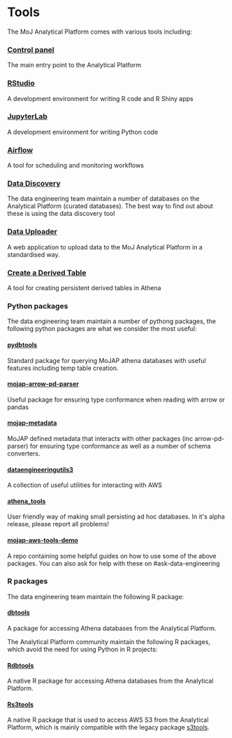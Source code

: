 # Tools

The MoJ Analytical Platform comes with various tools including:

### [Control panel](control-panel.html) 
The main entry point to the Analytical Platform
### [RStudio](rstudio)
A development environment for writing R code and R Shiny apps

### [JupyterLab](jupyterlab) 
A development environment for writing Python code

### [Airflow](airflow) 
A tool for scheduling and monitoring workflows

### [Data Discovery](../data/curated-databases/data-documentation)
The data engineering team maintain a number of databases on the Analytical Platform (curated databases). The best way to find out about these is using the data discovery tool

### [Data Uploader](data-uploader)
A web application to upload data to the MoJ Analytical Platform in a standardised way.

### [Create a Derived Table](create-a-derived-table)
A tool for creating persistent derived tables in Athena

### Python packages

The data engineering team maintain a number of pythong packages, the following python packages are what we consider the most useful:

#### [pydbtools](https://github.com/moj-analytical-services/pydbtools)
Standard package for querying MoJAP athena databases with useful features including temp table creation.

#### [mojap-arrow-pd-parser](https://github.com/moj-analytical-services/mojap-arrow-pd-parser)
Useful package for ensuring type conformance when reading with arrow or pandas

#### [mojap-metadata](https://github.com/moj-analytical-services/mojap-metadata)
MoJAP defined metadata that interacts with other packages (inc arrow-pd-parser) for ensuring type conformance as well as a number of schema converters.

#### [dataengineeringutils3](https://github.com/moj-analytical-services/dataengineeringutils3)
A collection of useful utilities for interacting with AWS

#### [athena_tools](https://github.com/moj-analytical-services/athena_tools)
User friendly way of making small persisting ad hoc databases. In it's alpha release, please report all problems!

#### [mojap-aws-tools-demo](https://github.com/moj-analytical-services/mojap-aws-tools-demo)
A repo containing some helpful guides on how to use some of the above packages. You can also ask for help with these on #ask-data-engineering

### R packages

The data engineering team maintain the following R package:

#### [dbtools](https://github.com/moj-analytical-services/dbtools)
A package for accessing Athena databases from the Analytical Platform.

The Analytical Platform community maintain the following R packages, which avoid the need for using Python in R projects:

#### [Rdbtools](https://github.com/moj-analytical-services/Rdbtools)
A native R package for accessing Athena databases from the Analytical Platform.

#### [Rs3tools](https://github.com/moj-analytical-services/Rs3tools)
A native R package that is used to access AWS S3 from the Analytical Platform, which is mainly compatible with the legacy package [s3tools](https://github.com/moj-analytical-services/s3tools).
